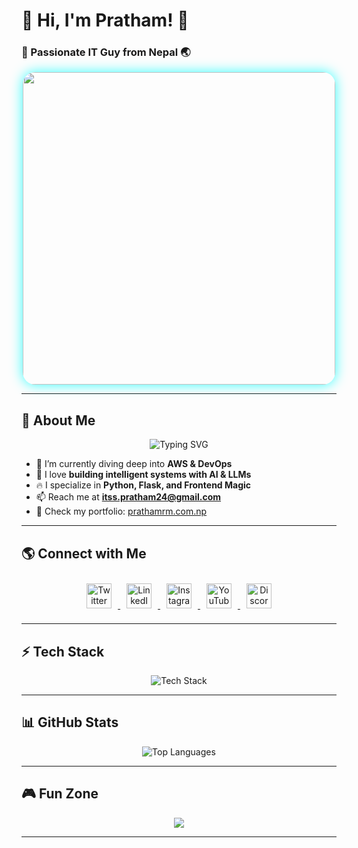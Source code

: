 # 🌟 Hi, I'm Pratham! 🌟
### 🚀 Passionate IT Guy from Nepal 🌏

<div align="center">
  <img src="https://user-images.githubusercontent.com/55389276/140866485-8fb1c876-9a8f-4d6a-98dc-08c4981eaf70.gif" width="500" style="border-radius: 20px; box-shadow: 0px 0px 20px rgba(0, 255, 255, 0.8);"/>
</div>

---

## 🚀 About Me
<p align="center">
  <img src="https://readme-typing-svg.demolab.com?font=Fira+Code&size=24&pause=1000&color=00FFFF&center=true&vCenter=true&multiline=false&width=600&lines=Debugging+is+my+cardio+💪;I+write+code+to+avoid+being+social+😅;My+bug+reports+are+better+than+my+life+updates+📝;Code+like+no+one+is+watching+👀;I+turn+coffee+into+code+☕️💻" alt="Typing SVG" />
</p>



- 🌱 I’m currently diving deep into **AWS & DevOps**  
- 🎯 I love **building intelligent systems with AI & LLMs**  
- 🔥 I specialize in **Python, Flask, and Frontend Magic**  
- 📫 Reach me at **itss.pratham24@gmail.com**  
- 📄 Check my portfolio: [prathamrm.com.np](https://prathamrm.com.np/)  

---

## 🌎 Connect with Me
<p align="center">
  <a href="https://twitter.com/prathamzer0" target="_blank">
    <img src="https://img.shields.io/badge/-Twitter-1DA1F2?logo=twitter&logoColor=white&style=for-the-badge" height="40" alt="Twitter" style="margin: 10px; transition: transform 0.3s;"/>
  </a>
  <a href="https://www.linkedin.com/in/pratham-r-55060327a/" target="_blank">
    <img src="https://img.shields.io/badge/-LinkedIn-0A66C2?logo=linkedin&logoColor=white&style=for-the-badge" height="40" alt="LinkedIn" style="margin: 10px; transition: transform 0.3s;"/>
  </a>
  <a href="https://www.instagram.com/pratham__hi/" target="_blank">
    <img src="https://img.shields.io/badge/-Instagram-E4405F?logo=instagram&logoColor=white&style=for-the-badge" height="40" alt="Instagram" style="margin: 10px; transition: transform 0.3s;"/>
  </a>
  <a href="https://www.youtube.com/@prathamknight" target="_blank">
    <img src="https://img.shields.io/badge/-YouTube-FF0000?logo=youtube&logoColor=white&style=for-the-badge" height="40" alt="YouTube" style="margin: 10px; transition: transform 0.3s;"/>
  </a>
  <a href="https://discord.gg/ncUtKUzZ" target="_blank">
    <img src="https://img.shields.io/badge/-Discord-7289DA?logo=discord&logoColor=white&style=for-the-badge" height="40" alt="Discord" style="margin: 10px; transition: transform 0.3s;"/>
  </a>
</p>



---

## ⚡ Tech Stack
<p align="center">
  <img src="https://skillicons.dev/icons?i=python,django,flask,php,html,css,js,react,tailwind,aws,docker,mysql,firebase,git,figma,tensorflow,sklearn" alt="Tech Stack" />
</p>

---

## 📊 GitHub Stats
<p align="center">
  <img src="https://github-readme-stats.vercel.app/api/top-langs/?username=hipratham&layout=compact&theme=tokyonight" alt="Top Languages" />
</p>

---


## 🎮 Fun Zone
<p align="center">
  <img src="https://readme-typing-svg.demolab.com?font=Fira+Code&size=20&pause=1000&color=FFD700&center=true&width=500&lines=I+am+an+AI+whisperer+🧠;My+code+compiles+on+the+first+try+...+Just+Kidding!+😜;Code+is+like+a+chocolate+bar+🍫;I+don%27t+debug,+I+solve+cases+🕵️‍♂️;My+keyboard+is+my+weapon+⚔️;Every+bug+is+a+new+adventure+🎢;I+write+code+faster+than+I+think+😎;If+I+were+an+algorithm,+I%27d+be+a+search+function+🔍;I+can%27t+promise+you+the+world,+but+I+can+promise+you+clean+code+🌍;Ctrl+C+and+Ctrl+V+are+my+best+friends+🤝;" />
</p>



---

